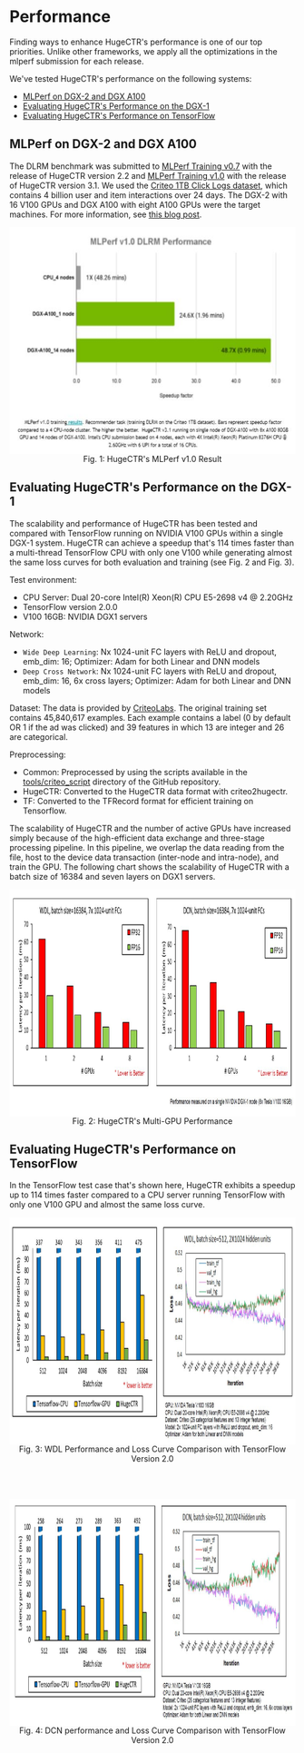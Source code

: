 # Performance

Finding ways to enhance HugeCTR's performance is one of our top priorities. Unlike other frameworks, we apply all the optimizations in the mlperf submission for each release. 

We've tested HugeCTR's performance on the following systems:
* [MLPerf on DGX-2 and DGX A100](#mlperf-on-dgx-2-and-dgx-a100)
* [Evaluating HugeCTR's Performance on the DGX-1](#evaluating-hugectrs-performance-on-the-dgx-1)
* [Evaluating HugeCTR's Performance on TensorFlow](#evaluating-hugectrs-performance-on-tensorflow)

## MLPerf on DGX-2 and DGX A100
The DLRM benchmark was submitted to [MLPerf Training v0.7](https://mlperf.org/training-results-0-7) with the release of HugeCTR version 2.2 and [MLPerf Training v1.0](https://mlcommons.org/en/news/mlperf-training-v10) with the release of HugeCTR version 3.1. We used the [Criteo 1TB Click Logs dataset](https://labs.criteo.com/2013/12/download-terabyte-click-logs/), which contains 4 billion user and item interactions over 24 days. The DGX-2 with 16 V100 GPUs and DGX A100 with eight A100 GPUs were the target machines. For more information, see [this blog post](https://developer.nvidia.com/blog/optimizing-ai-performance-for-mlperf-v0-7-training/).

<img width="600px" height="400px" src="user_guide_src/mlperf_10.PNG" align="center"/>

<div align=center>Fig. 1: HugeCTR's MLPerf v1.0 Result</div>

## Evaluating HugeCTR's Performance on the DGX-1
The scalability and performance of HugeCTR has been tested and compared with TensorFlow running on NVIDIA V100 GPUs within a single DGX-1 system. HugeCTR can achieve a speedup that's 114 times faster than a multi-thread TensorFlow CPU with only one V100 while generating almost the same loss curves for both evaluation and training (see Fig. 2 and Fig. 3).

Test environment:
* CPU Server: Dual 20-core Intel(R) Xeon(R) CPU E5-2698 v4 @ 2.20GHz
* TensorFlow version 2.0.0
* V100 16GB: NVIDIA DGX1 servers

Network:
* `Wide Deep Learning`: Nx 1024-unit FC layers with ReLU and dropout, emb_dim: 16; Optimizer: Adam for both Linear and DNN models
* `Deep Cross Network`: Nx 1024-unit FC layers with ReLU and dropout, emb_dim: 16, 6x cross layers; Optimizer: Adam for both Linear and DNN models

Dataset:
The data is provided by [CriteoLabs](http://labs.criteo.com/2014/02/kaggle-display-advertising-challenge-dataset/). The original training set contains 45,840,617 examples. Each example contains a label (0 by default OR 1 if the ad was clicked) and 39 features in which 13 are integer and 26 are categorical.

Preprocessing:
* Common: Preprocessed by using the scripts available in the [tools/criteo_script](https://github.com/NVIDIA-Merlin/HugeCTR/tree/master/tools/criteo_script) directory of the GitHub repository.
* HugeCTR: Converted to the HugeCTR data format with criteo2hugectr.
* TF: Converted to the TFRecord format for efficient training on Tensorflow.

The scalability of HugeCTR and the number of active GPUs have increased simply because of the high-efficient data exchange and three-stage processing pipeline. In this pipeline, we overlap the data reading from the file, host to the device data transaction (inter-node and intra-node), and train the GPU. The following chart shows the scalability of HugeCTR with a batch size of 16384 and seven layers on DGX1 servers.

<img width="800px" height="400px" src="user_guide_src/fig12_multi_gpu_performance.PNG" align="center"/>

<div align=center>Fig. 2: HugeCTR's Multi-GPU Performance</div>

## Evaluating HugeCTR's Performance on TensorFlow
In the TensorFlow test case that's shown here, HugeCTR exhibits a speedup up to 114 times faster compared to a CPU server running TensorFlow with only one V100 GPU and almost the same loss curve.

<img width="800px" height="400px" src="user_guide_src/WDL.JPG" align="center"/>

<div align=center>Fig. 3: WDL Performance and Loss Curve Comparison with TensorFlow Version 2.0</div>

<br></br>

<img width="800px" height="400px" src="user_guide_src/DCN.JPG" align="center"/>

<div align=center>Fig. 4: DCN performance and Loss Curve Comparison with TensorFlow Version 2.0</div>
